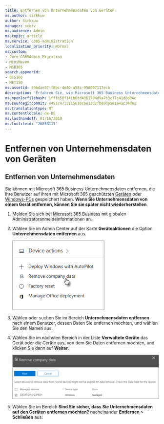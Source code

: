 ```yaml
---
title: Entfernen von Unternehmensdaten von Geräten
ms.author: sirkkuw
author: Sirkkuw
manager: scotv
ms.audience: Admin
ms.topic: article
ms.service: o365-administration
localization_priority: Normal
ms.custom:
- Core_O365Admin_Migration
- MiniMaven
- MSB365
search.appverid:
- BCS160
- MET150
ms.assetid: 80bdae57-f8bc-4e40-a58c-956007117ecb
description: 'Erfahren Sie, wie Microsoft 365 Business Unternehmensdaten mithilfe von Benutzer-Geräten oder Windows PCs entfernen. '
ms.openlocfilehash: 1fffe58f141b6dd4361704d9a7b3c17c41d8d84c
ms.sourcegitcommit: e491c4713115610cbe13d2fbd0d65e1a41c34d62
ms.translationtype: MT
ms.contentlocale: de-DE
ms.lasthandoff: 01/16/2019
ms.locfileid: "26868111"
---
```

# <a name="remove-company-data-from-devices"></a>Entfernen von Unternehmensdaten von Geräten

## <a name="remove-company-data"></a>Entfernen von Unternehmensdaten

Sie können mit Microsoft 365 Business Unternehmensdaten entfernen, die Ihre Benutzer auf ihren mit Microsoft 365 geschützten [Geräten](app-protection-settings-for-android-and-ios.md) oder [Windows-PCs](protection-settings-for-windows-10-devices.md) gespeichert haben. **Wenn Sie Unternehmensdaten von einem Gerät entfernen, können Sie sie später nicht wiederherstellen**. 
  
1. Melden Sie sich bei [Microsoft 365 Business](https://portal.office.com) mit globalen Administratoranmeldeinformationen an. 
    
2. Wählen Sie im Admin Center auf der Karte **Geräteaktionen** die Option **Unternehmensdaten entfernen** aus.
    
    ![On the Devices card, choose Remove company data](media/b6fcf74b-0d7d-4e1a-894f-40f9d4a215b8.png)
  
3. Wählen oder suchen Sie im Bereich **Unternehmensdaten entfernen** nach einem Benutzer, dessen Daten Sie entfernen möchten, und wählen Sie den Namen aus. 
    
4. Wählen Sie im nächsten Bereich in der Liste **Verwaltete Geräte** das Gerät oder die Geräte aus, von dem Sie Daten entfernen möchten, und klicken Sie dann auf **Weiter**. 
    
    ![On the remove comapany data pane, select the device from which you want to remove the data.](media/f3725ff9-ebdb-4c13-9523-b2df362640cf.png)
  
5. Wählen Sie im Bereich **Sind Sie sicher, dass Sie Unternehmensdaten auf den Geräten entfernen möchten?** nacheinander **Entfernen** \> **Schließen** aus.
    


